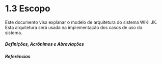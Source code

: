 # 1.3 Escopo

Este documento visa explanar o modelo de arquitetura do sistema WIKI JK. Esta arquitetura será usada na implementação dos casos de uso do sistema.

##### Definições, Acrônimos e Abreviações

##### Referências



